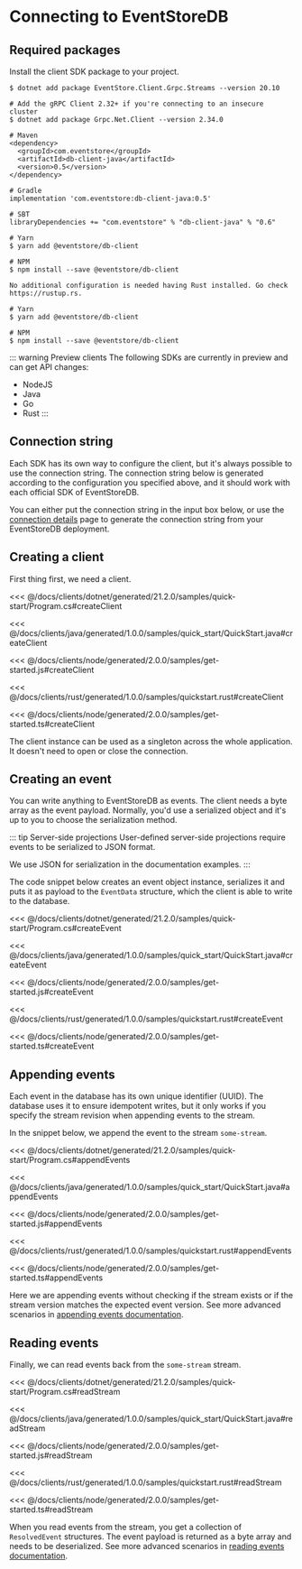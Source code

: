 # Connecting to EventStoreDB

## Required packages

Install the client SDK package to your project.

<xode-group>
<xode-block title="C#">

<!-- TODO: when https://github.com/EventStore/EventStore/issues/2707 is resolved and new version with the fix is released - remove the manual Grpc.Net.Client installation -->
```
$ dotnet add package EventStore.Client.Grpc.Streams --version 20.10

# Add the gRPC Client 2.32+ if you're connecting to an insecure cluster
$ dotnet add package Grpc.Net.Client --version 2.34.0
```
</xode-block>
<xode-block title="Java">

```
# Maven
<dependency>
  <groupId>com.eventstore</groupId>
  <artifactId>db-client-java</artifactId>
  <version>0.5</version>
</dependency>

# Gradle
implementation 'com.eventstore:db-client-java:0.5'

# SBT
libraryDependencies += "com.eventstore" % "db-client-java" % "0.6"
```
</xode-block>
<xode-block title="JavaScript">

```
# Yarn
$ yarn add @eventstore/db-client

# NPM
$ npm install --save @eventstore/db-client
```
</xode-block>
<xode-block title="Rust">

```
No additional configuration is needed having Rust installed. Go check https://rustup.rs.
```
</xode-block>
<xode-block title="TypeScript">

```
# Yarn
$ yarn add @eventstore/db-client

# NPM
$ npm install --save @eventstore/db-client
```
</xode-block>
</xode-group>

::: warning Preview clients
The following SDKs are currently in preview and can get API changes:
- NodeJS
- Java
- Go
- Rust
:::

## Connection string

Each SDK has its own way to configure the client, but it's always possible to use the connection string. The connection string below is generated according to the configuration you specified above, and it should work with each official SDK of EventStoreDB.

You can either put the connection string in the input box below, or use the [connection details](./README.md) page to generate the connection string from your EventStoreDB deployment.

<ConnectionString></ConnectionString>

## Creating a client

First thing first, we need a client.

<xode-group>
<xode-block title="C#" code="connectionString">

<<< @/docs/clients/dotnet/generated/21.2.0/samples/quick-start/Program.cs#createClient
</xode-block>
<xode-block title="Java" code="connectionString">

<<< @/docs/clients/java/generated/1.0.0/samples/quick_start/QuickStart.java#createClient
</xode-block>
<xode-block title="JavaScript" code="connectionString">

<<< @/docs/clients/node/generated/2.0.0/samples/get-started.js#createClient
</xode-block>
<xode-block title="Rust" code="connectionString">

<<< @/docs/clients/rust/generated/1.0.0/samples/quickstart.rust#createClient
</xode-block>
<xode-block title="TypeScript" code="connectionString">

<<< @/docs/clients/node/generated/2.0.0/samples/get-started.ts#createClient
</xode-block>
</xode-group>

The client instance can be used as a singleton across the whole application. It doesn't need to open or close the connection.

## Creating an event

You can write anything to EventStoreDB as events. The client needs a byte array as the event payload. Normally, you'd use a serialized object and it's up to you to choose the serialization method.

::: tip Server-side projections
User-defined server-side projections require events to be serialized to JSON format.

We use JSON for serialization in the documentation examples.
:::

The code snippet below creates an event object instance, serializes it and puts it as payload to the `EventData` structure, which the client is able to write to the database.

<xode-group>
<xode-block title="C#">
<<< @/docs/clients/dotnet/generated/21.2.0/samples/quick-start/Program.cs#createEvent
</xode-block>
<xode-block title="Java">

<<< @/docs/clients/java/generated/1.0.0/samples/quick_start/QuickStart.java#createEvent
</xode-block>
<xode-block title="JavaScript">

<<< @/docs/clients/node/generated/2.0.0/samples/get-started.js#createEvent
</xode-block>
<xode-block title="Rust">

<<< @/docs/clients/rust/generated/1.0.0/samples/quickstart.rust#createEvent
</xode-block>
<xode-block title="TypeScript">

<<< @/docs/clients/node/generated/2.0.0/samples/get-started.ts#createEvent
</xode-block>
</xode-group>

## Appending events

Each event in the database has its own unique identifier (UUID). The database uses it to ensure idempotent writes, but it only works if you specify the stream revision when appending events to the stream.

In the snippet below, we append the event to the stream `some-stream`.

<xode-group>
<xode-block title="C#">

<<< @/docs/clients/dotnet/generated/21.2.0/samples/quick-start/Program.cs#appendEvents
</xode-block>
<xode-block title="Java">

<<< @/docs/clients/java/generated/1.0.0/samples/quick_start/QuickStart.java#appendEvents
</xode-block>
<xode-block title="JavaScript">

<<< @/docs/clients/node/generated/2.0.0/samples/get-started.js#appendEvents
</xode-block>
<xode-block title="Rust">

<<< @/docs/clients/rust/generated/1.0.0/samples/quickstart.rust#appendEvents
</xode-block>
<xode-block title="TypeScript">

<<< @/docs/clients/node/generated/2.0.0/samples/get-started.ts#appendEvents
</xode-block>
</xode-group>

Here we are appending events without checking if the stream exists or if the stream version matches the expected event version. See more advanced scenarios in [appending events documentation](../appending-events/README.md).

## Reading events

Finally, we can read events back from the `some-stream` stream.

<xode-group>
<xode-block title="C#">

<<< @/docs/clients/dotnet/generated/21.2.0/samples/quick-start/Program.cs#readStream
</xode-block>
<xode-block title="Java">

<<< @/docs/clients/java/generated/1.0.0/samples/quick_start/QuickStart.java#readStream
</xode-block>
<xode-block title="JavaScript">

<<< @/docs/clients/node/generated/2.0.0/samples/get-started.js#readStream
</xode-block>
<xode-block title="Rust">

<<< @/docs/clients/rust/generated/1.0.0/samples/quickstart.rust#readStream
</xode-block>
<xode-block title="TypeScript">

<<< @/docs/clients/node/generated/2.0.0/samples/get-started.ts#readStream
</xode-block>
</xode-group>

When you read events from the stream, you get a collection of `ResolvedEvent` structures. The event payload is returned as a byte array and needs to be deserialized. See more advanced scenarios in [reading events documentation](../reading-events/README.md).
